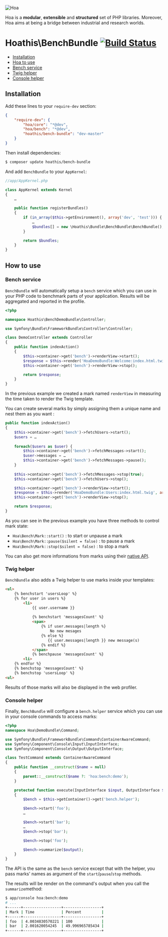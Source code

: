![Hoa](http://static.hoa-project.net/Image/Hoa_small.png)

Hoa is a **modular**, **extensible** and **structured** set of PHP libraries.
Moreover, Hoa aims at being a bridge between industrial and research worlds.

# Hoathis\BenchBundle [![Build Status](https://travis-ci.org/jubianchi/HoathisBenchBundle.png?branch=master)](https://travis-ci.org/jubianchi/HoathisBenchBundle)

* [Installation](#installation)
* [Hoa to use](#how-to-use)
 * [Bench service](#bench-service)
 * [Twig helper](#twig-helper)
 * [Console helper](#console-helper)

## Installation

Add these lines to your `require-dev` section:

```json
{
    "require-dev": {
        "hoa/core": "*@dev",
        "hoa/bench": "*@dev",
        "hoathis/bench-bundle": "dev-master"
    }
}
```

Then install dependencies:

```sh
$ composer update hoathis/bench-bundle
```

And add `BenchBundle` to your `AppKernel`:

```php
//app/AppKernel.php

class AppKernel extends Kernel
{
    …

    public function registerBundles()
    {
        if (in_array($this->getEnvironment(), array('dev', 'test'))) {
            …
            $bundles[] = new \Hoathis\Bundle\BenchBundle\BenchBundle();
        }

        return $bundles;
    }
}
```

## How to use

### Bench service

`BenchBundle` will automatically setup a `bench` service which you can use in your PHP code to benchmark parts of your application. Results will be aggregated and reported in the profile.

```php
<?php

namespace Hoathis\BenchDemoBundle\Controller;

use Symfony\Bundle\FrameworkBundle\Controller\Controller;

class DemoController extends Controller
{
    public function indexAction()
    {
        $this->container->get('bench')->renderView->start();
        $response = $this->render('HoaDemoBundle:Welcome:index.html.twig');
        $this->container->get('bench')->renderView->stop();

        return $response;
    }
}
```

In the previous example we created a mark named `renderView` in measuring the time taken to render the Twig template.

You can create several marks by simply assigning them a unique name and nest them as you want :

```php
public function indexAction()
{
    $this->container->get('bench')->fetchUsers->start();
    $users = …
    
    foreach($users as $user) {
        $this->container->get('bench')->fetchMessages->start();
        $user->messages = …
        $this->container->get('bench')->fetchMessages->pause();
    }
    
    $this->container->get('bench')->fetchMessages->stop(true);
    $this->container->get('bench')->fetchUsers->stop();

    $this->container->get('bench')->renderView->start();
    $response = $this->render('HoaDemoBundle:Users:index.html.twig', array('users' => $users));
    $this->container->get('bench')->renderView->stop();

    return $response;
}
```

As you can see in the previous example you have three methods to control mark state:

* `Hoa\Bench\Mark::start()` : to start or unpause a mark
* `Hoa\Bench\Mark::pause($silent = false)` : to pause a mark
* `Hoa\Bench\Mark::stop($silent = false)` : to stop a mark

You can also get more informations from marks using their [native API](http://hoa-project.net/Literature/Hack/Bench.html#Bien_manipuler_les_marques).

### Twig helper

`BenchBundle` also adds a Twig helper to use marks inside your templates:

```html
<ul>
    {% benchstart 'usersLoop' %}
    {% for user in users %}
        <li>
            {{ user.username }}
            
            {% benchstart 'messagesCount' %}
            <span>
                {% if user.messages|length %}
                    No new mesages
                {% else %}
                   {{ user.messages|length }} new message(s)
                {% endif %}
            </span>
            {% benchpause 'messagesCount' %}
        <li>
    {% endfor %}
    {% benchstop 'messagesCount' %}
    {% benchstop 'usersLoop' %}
<ul>
```

Results of those marks will also be displayed in the web profiler.

### Console helper

Finally, `BenchBundle` will configure a `bench.helper` service which you can use in your console commands to access marks:

```php
<?php
namespace Hoa\DemoBundle\Command;

use Symfony\Bundle\FrameworkBundle\Command\ContainerAwareCommand;
use Symfony\Component\Console\Input\InputInterface;
use Symfony\Component\Console\Output\OutputInterface;

class TestCommand extends ContainerAwareCommand
{
    public function __construct($name = null)
    {
        parent::__construct($name ?: 'hoa:bench:demo');
    }

    protected function execute(InputInterface $input, OutputInterface $output)
    {
        $bench = $this->getContainer()->get('bench.helper');

        $bench->start('foo');
        …

        $bench->start('bar');
        …
        $bench->stop('bar');

        $bench->stop('foo');

        $bench->summarize($output);
    }
} 
```

The API is the same as the `bench` service except that with the helper, you pass marks' names as argument of the `start`/`pause`/`stop` methods.

The results will be render on the command's output when you call the `summarize`method:

```sh
$ app/console hoa:bench:demo
# ...
+------+-----------------+-----------------+
| Mark | Time            | Percent         |
+------+-----------------+-----------------+
| foo  | 4.0034830570221 | 100             |
| bar  | 2.001620054245  | 49.996965785434 |
+------+-----------------+-----------------+
```
